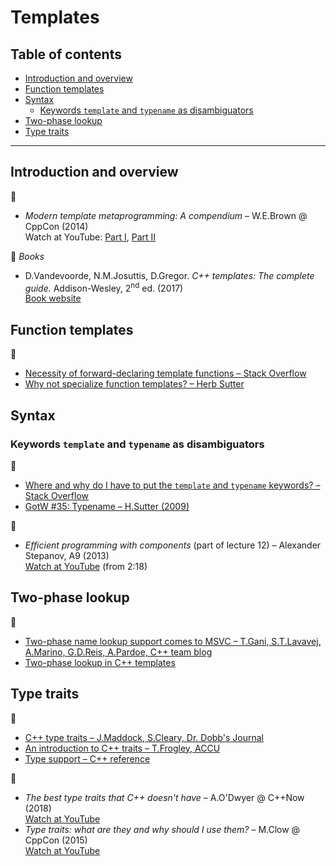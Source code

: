 # Templates

## Table of contents

* [Introduction and overview](#introduction-and-overview)
* [Function templates](#function-templates)
* [Syntax](#syntax)
	* [Keywords `template` and `typename` as disambiguators](#keywords-template-and-typename-as-disambiguators)
* [Two-phase lookup](#two-phase-lookup)
* [Type traits](#type-traits)

---

## Introduction and overview

:movie_camera:

* *Modern template metaprogramming: A compendium* &ndash; W.E.Brown @ CppCon (2014)\
Watch at YouTube: [Part I](https://www.youtube.com/watch?v=Am2is2QCvxY), [Part II](https://www.youtube.com/watch?v=a0FliKwcwXE)

:book: *Books*

* D.Vandevoorde, N.M.Josuttis, D.Gregor. *C++ templates: The complete guide.* Addison-Wesley, 2<sup>nd</sup> ed. (2017)\
[Book website](http://www.tmplbook.com/)

## Function templates

:link:

* [Necessity of forward-declaring template functions &ndash; Stack Overflow](https://stackoverflow.com/questions/7255281/necessity-of-forward-declaring-template-functions)
* [Why not specialize function templates? &ndash; Herb Sutter](http://www.gotw.ca/publications/mill17.htm)

## Syntax

### Keywords `template` and `typename` as disambiguators

:link:

* [Where and why do I have to put the `template` and `typename` keywords? &ndash; Stack Overflow](https://stackoverflow.com/a/613132/1625187)
* [GotW #35: Typename &ndash; H.Sutter (2009)](http://www.gotw.ca/gotw/035.htm)

:movie_camera:

* *Efficient programming with components* (part of lecture 12) &ndash; Alexander Stepanov, A9 (2013)\
[Watch at YouTube](https://www.youtube.com/watch?v=revYKQKg-eo&t=138) (from 2:18)

## Two-phase lookup

:link:

* [Two-phase name lookup support comes to MSVC &ndash; T.Gani, S.T.Lavavej, A.Marino, G.D.Reis, A.Pardoe, C++ team blog](https://devblogs.microsoft.com/cppblog/two-phase-name-lookup-support-comes-to-msvc/)
* [Two-phase lookup in C++ templates](https://www.gonwan.com/2014/12/12/two-phase-lookup-in-c-templates/)

## Type traits

:link:

* [C++ type traits &ndash; J.Maddock, S.Cleary, Dr. Dobb's Journal](http://www.drdobbs.com/cpp/c-type-traits/184404270)
* [An introduction to C++ traits &ndash; T.Frogley, ACCU](https://accu.org/index.php/journals/442)
* [Type support &ndash; C++ reference](https://en.cppreference.com/w/cpp/types)

:movie_camera:

* *The best type traits that C++ doesn't have* &ndash; A.O'Dwyer @ C++Now (2018)\
[Watch at YouTube](https://www.youtube.com/watch?v=MWBfmmg8-Yo)
* *Type traits: what are they and why should I use them?* &ndash; M.Clow @ CppCon (2015)\
[Watch at YouTube](https://www.youtube.com/watch?v=VvbTP_k_Df4)

<!--
http://www.gotw.ca/publications/mxc++-item-4.htm

https://stackoverflow.com/questions/281725/template-specialization-based-on-inherit-class

https://www.codeproject.com/Articles/268849/An-Idiots-Guide-to-Cplusplus-Templates-Part-2
https://www.hackcraft.net/cpp/templateinheritance/

https://stackoverflow.com/questions/55396786/check-if-class-is-a-template-specialization/55398444#55398444
 -->
